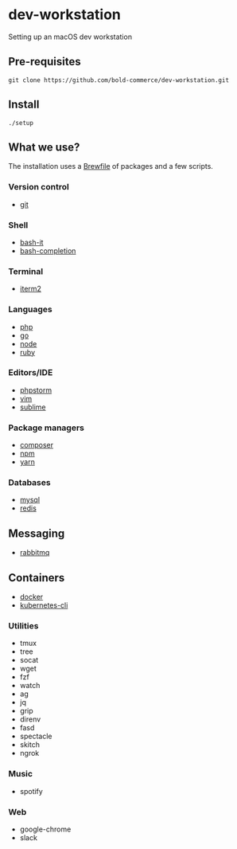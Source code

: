 # dev-workstation
Setting up an macOS dev workstation

## Pre-requisites
```
git clone https://github.com/bold-commerce/dev-workstation.git
```

## Install
```
./setup
```

## What we use?
The installation uses a [Brewfile](Brewfile) of packages and a few scripts.

### Version control
- [git](https://git-scm.com/)

### Shell
- [bash-it](https://github.com/Bash-it/bash-it)
- [bash-completion](https://github.com/scop/bash-completion)

### Terminal
- [iterm2](https://www.iterm2.com/)

### Languages
- [php](https://php.net)
- [go](https://golang.org)
- [node](https://nodejs.org)
- [ruby](https://www.ruby-lang.org/en/)

### Editors/IDE
- [phpstorm](https://www.jetbrains.com/phpstorm/)
- [vim](http://vim-bootstrap.com/)
- [sublime](http://sublimetext.com)

### Package managers
- [composer](https://getcomposer.org/)
- [npm](https://npmjs.org)
- [yarn](https://yarnpkg.com/en/)

### Databases
- [mysql](https://www.mysql.com)
- [redis](https://redis.io/)

## Messaging
- [rabbitmq](https://www.rabbitmq.com/)

## Containers
- [docker](https://www.docker.com)
- [kubernetes-cli](https://kubernetes.io/)

### Utilities
- tmux
- tree
- socat
- wget
- fzf
- watch
- ag
- jq
- grip
- direnv
- fasd
- spectacle
- skitch
- ngrok

### Music
- spotify

### Web
- google-chrome
- slack

